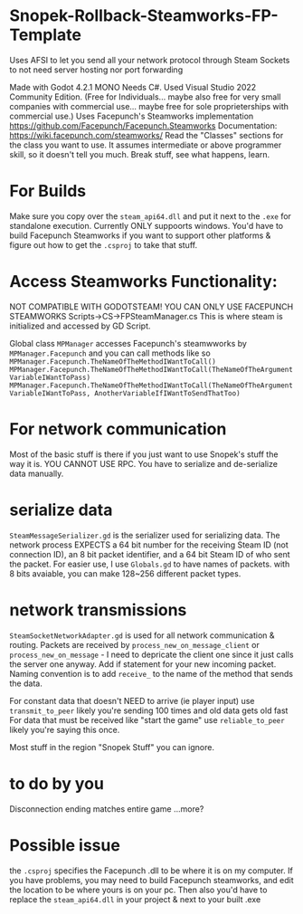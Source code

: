 # Snopek-Rollback-Steamworks-FP-Template
Uses AFSI to let you send all your network protocol through Steam Sockets to not need server hosting nor port forwarding

Made with Godot 4.2.1 MONO
Needs C#. Used Visual Studio 2022 Community Edition. (Free for Individuals... maybe also free for very small companies with commercial use... maybe free for sole proprieterships with commercial use.)
Uses Facepunch's Steamworks implementation 
https://github.com/Facepunch/Facepunch.Steamworks
Documentation:
https://wiki.facepunch.com/steamworks/
Read the "Classes" sections for the class you want to use. It assumes intermediate or above programmer skill, so it doesn't tell you much. Break stuff, see what happens, learn. 

# For Builds
Make sure you copy over the `steam_api64.dll` and put it next to the `.exe` for standalone execution.
Currently ONLY suppoorts windows. You'd have to build Facepunch Steamworks if you want to support other platforms & figure out how to get the `.csproj` to take that stuff.

# Access Steamworks Functionality:
NOT COMPATIBLE WITH GODOTSTEAM! YOU CAN ONLY USE FACEPUNCH STEAMWORKS
Scripts->CS->FPSteamManager.cs
This is where steam is initialized and accessed by GD Script.

Global class `MPManager` accesses Facepunch's steamwworks by `MPManager.Facepunch` and you can call methods like so
`MPManager.Facepunch.TheNameOfTheMethodIWantToCall()`
`MPManager.Facepunch.TheNameOfTheMethodIWantToCall(TheNameOfTheArgumentVariableIWantToPass)`
`MPManager.Facepunch.TheNameOfTheMethodIWantToCall(TheNameOfTheArgumentVariableIWantToPass, AnotherVariableIfIWantToSendThatToo)`


# For network communication
Most of the basic stuff is there if you just want to use Snopek's stuff the way it is.
YOU CANNOT USE RPC. 
You have to serialize and de-serialize data manually. 
# serialize data
`SteamMessageSerializer.gd` is the serializer used for serializing data. The network process EXPECTS a 64 bit number for the receiving Steam ID (not connection ID), an 8 bit packet identifier, and a 64 bit Steam ID of who sent the packet.
For easier use, I use `Globals.gd` to have names of packets. with 8 bits avaiable, you can make 128~256 different packet types. 

# network transmissions
`SteamSocketNetworkAdapter.gd` is used for all network communication & routing. 
Packets are received by `process_new_on_message_client` or `process_new_on_message` - I need to depricate the client one since it just calls the server one anyway.
Add if statement for your new incoming packet. 
Naming convention is to add `receive_` to the name of the method that sends the data. 

For constant data that doesn't NEED to arrive (ie player input) use `transmit_to_peer` likely you're sending 100 times and old data gets old fast
For data that must be received like "start the game" use `reliable_to_peer` likely you're saying this once.

Most stuff in the region "Snopek Stuff" you can ignore.



# to do by you
Disconnection
ending matches
entire game
...more?

# Possible issue
the `.csproj` specifies the Facepunch .dll to be where it is on my computer. If you have problems, you may need to build Facepunch steamworks, and edit the location to be where yours is on your pc. 
Then also you'd have to replace the `steam_api64.dll` in your project & next to your built .exe
